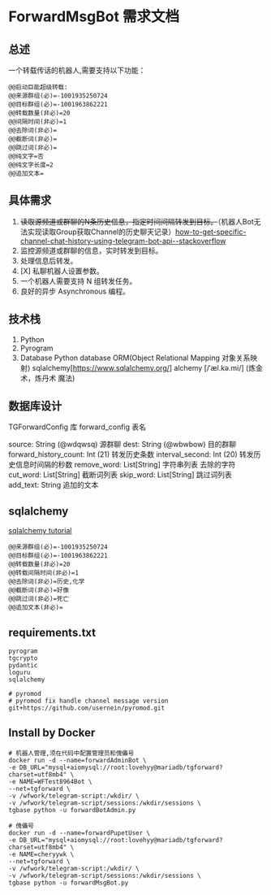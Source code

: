 # ForwardMsgBot 需求文档

## 总述

一个转载传话的机器人,需要支持以下功能：

```text
@@启动巨能超级转载:      
@@来源群组(必)=-1001935250724
@@目标群组(必)=-1001963862221
@@转载数量(非必)=20
@@间隔时间(非必)=1
@@去除词(非必)=  
@@截断词(非必)=
@@跳过词(非必)=
@@纯文字=否
@@纯文字长度=2
@@追加文本=
```

## 具体需求

1. ~~读取源频道或群聊的N条历史信息，指定时间间隔转发到目标。~~（机器人Bot无法实现读取Group获取Channel的历史聊天记录）[how-to-get-specific-channel-chat-history-using-telegram-bot-api--stackoverflow](https://stackoverflow.com/questions/55901417/how-to-get-specific-channel-chat-history-using-telegram-bot-api#:~:text=You%20cannot%20get%20the%20chat%20history%20of%20a,but%20that%20is%20going%20to%20be%20too%20tedious.)
2. 监控源频道或群聊的信息，实时转发到目标。
3. 处理信息后转发。
4. [X] 私聊机器人设置参数。
5. 一个机器人需要支持 N 组转发任务。
6. 良好的异步 Asynchronous 编程。

## 技术栈

1. Python
2. Pyrogram
3. Database
    Python database ORM(Object Relational Mapping 对象关系映射)
    sqlalchemy[https://www.sqlalchemy.org/] alchemy [/ˈæl.kə.mi/] (炼金术，炼丹术 魔法)

## 数据库设计

TGForwardConfig 库
forward_config 表名

source: String (@wdqwsq) 源群聊
dest: String (@wbwbow) 目的群聊
forward_history_count: Int (21) 转发历史条数
interval_second: Int (20) 转发历史信息时间隔的秒数
remove_word: List[String] 字符串列表 去除的字符
cut_word: List[String] 截断词列表
skip_word: List[String] 跳过词列表
add_text: String 追加的文本

## sqlalchemy

[sqlalchemy tutorial](https://www.osgeo.cn/sqlalchemy/tutorial/index.html)

```text
@@来源群组(必)=-1001935250724
@@目标群组(必)=-1001963862221
@@转载数量(非必)=20
@@转载间隔时间(非必)=1
@@去除词(非必)=历史,化学
@@截断词(非必)=好像
@@跳过词(非必)=死亡
@@追加文本(非必)=
```

## requirements.txt

```text
pyrogram
tgcrypto
pydantic
loguru
sqlalchemy

# pyromod
# pyromod fix handle channel message version
git+https://github.com/usernein/pyromod.git
```

## Install by Docker

```shell
# 机器人管理,须在代码中配置管理员和傀儡号
docker run -d --name=forwardAdminBot \
-e DB_URL="mysql+aiomysql://root:lovehyy@mariadb/tgforward?charset=utf8mb4" \
-e NAME=WFTest8964Bot \
--net=tgforward \
-v /wfwork/telegram-script:/wkdir/ \
-v /wfwork/telegram-script/sessions:/wkdir/sessions \
tgbase python -u forwardBotAdmin.py

# 傀儡号
docker run -d --name=forwardPupetUser \
-e DB_URL="mysql+aiomysql://root:lovehyy@mariadb/tgforward?charset=utf8mb4" \
-e NAME=cheryywk \
--net=tgforward \
-v /wfwork/telegram-script:/wkdir/ \
-v /wfwork/telegram-script/sessions:/wkdir/sessions \
tgbase python -u forwardMsgBot.py
```
